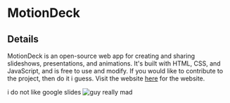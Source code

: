 # MotionDeck

## Details

MotionDeck is an open-source web app for creating and sharing slideshows, presentations, and
animations. It's built with HTML, CSS, and JavaScript, and is free to use and modify.
If you would like to contribute to the project, then do it i guess.
Visit the website [here](http://alexzcode.github.io/motiondeck) for the website.

i do not like google slides
![guy really mad](https://media2.giphy.com/media/v1.Y2lkPTc5MGI3NjExa2IxZ2NoZTczM3Y4M3ByeTdjOGF2OThxYzNlbHVmYjBkYzcwMHJ3MiZlcD12MV9pbnRlcm5hbF9naWZfYnlfaWQmY3Q9Zw/X1dWhZOq7gODm/giphy.webp)